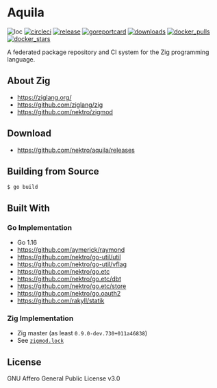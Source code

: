 # Aquila
![loc](https://sloc.xyz/github/nektro/aquila)
[![circleci](https://circleci.com/gh/nektro/aquila.svg?style=svg)](https://circleci.com/gh/nektro/aquila)
[![release](https://img.shields.io/github/v/release/nektro/aquila)](https://github.com/nektro/aquila/releases/latest)
[![goreportcard](https://goreportcard.com/badge/github.com/nektro/aquila)](https://goreportcard.com/report/github.com/nektro/aquila)
[![downloads](https://img.shields.io/github/downloads/nektro/aquila/total.svg)](https://github.com/nektro/aquila/releases)
[![docker_pulls](https://img.shields.io/docker/pulls/nektro/aquila)](https://hub.docker.com/r/nektro/aquila)
[![docker_stars](https://img.shields.io/docker/stars/nektro/aquila)](https://hub.docker.com/r/nektro/aquila)

A federated package repository and CI system for the Zig programming language.

## About Zig
- https://ziglang.org/
- https://github.com/ziglang/zig
- https://github.com/nektro/zigmod

## Download
- https://github.com/nektro/aquila/releases

## Building from Source
```
$ go build
```

## Built With

### Go Implementation
- Go 1.16
- https://github.com/aymerick/raymond
- https://github.com/nektro/go-util/util
- https://github.com/nektro/go-util/vflag
- https://github.com/nektro/go.etc
- https://github.com/nektro/go.etc/dbt
- https://github.com/nektro/go.etc/store
- https://github.com/nektro/go.oauth2
- https://github.com/rakyll/statik

### Zig Implementation
- Zig master (as least `0.9.0-dev.730+011a46838`)
- See [`zigmod.lock`](./zigmod.lock)

## License
GNU Affero General Public License v3.0
